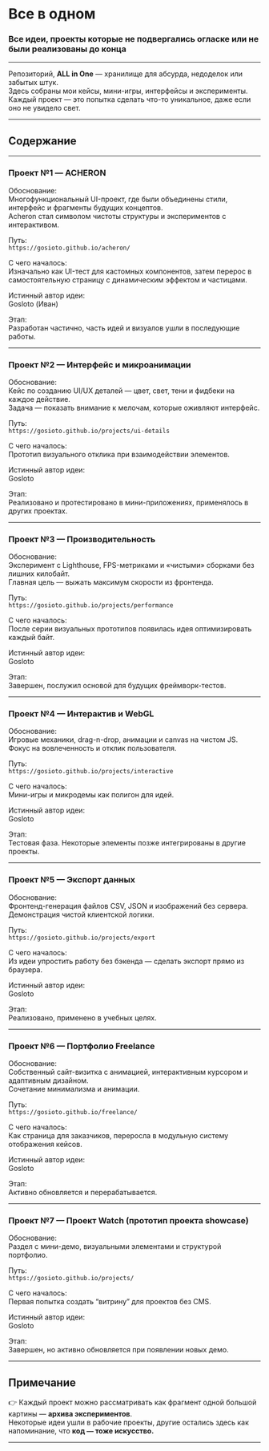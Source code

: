 # Все в одном
### Все идеи, проекты которые не подвергались огласке или не были реализованы до конца

---

Репозиторий, **ALL in One** — хранилище для абсурда, недоделок или забытых штук.  
Здесь собраны мои кейсы, мини-игры, интерфейсы и эксперименты.  
Каждый проект — это попытка сделать что-то уникальное, даже если оно не увидело свет.  

---

## Содержание

---

### **Проект №1 — ACHERON**
Обоснование:  
Многофункциональный UI-проект, где были объединены стили, интерфейс и фрагменты будущих концептов.  
Acheron стал символом чистоты структуры и экспериментов с интерактивом.  

Путь:  
`https://gosioto.github.io/acheron/`

С чего началось:  
Изначально как UI-тест для кастомных компонентов, затем перерос в самостоятельную страницу с динамическим эффектом и частицами.  

Истинный автор идеи:  
Gosloto (Иван)

Этап:  
Разработан частично, часть идей и визуалов ушли в последующие работы.  

---

### **Проект №2 — Интерфейс и микроанимации**
Обоснование:  
Кейс по созданию UI/UX деталей — цвет, свет, тени и фидбеки на каждое действие.  
Задача — показать внимание к мелочам, которые оживляют интерфейс.  

Путь:  
`https://gosioto.github.io/projects/ui-details`

С чего началось:  
Прототип визуального отклика при взаимодействии элементов.  

Истинный автор идеи:  
Gosloto

Этап:  
Реализовано и протестировано в мини-приложениях, применялось в других проектах.  

---

### **Проект №3 — Производительность**
Обоснование:  
Эксперимент с Lighthouse, FPS-метриками и «чистыми» сборками без лишних килобайт.  
Главная цель — выжать максимум скорости из фронтенда.  

Путь:  
`https://gosioto.github.io/projects/performance`

С чего началось:  
После серии визуальных прототипов появилась идея оптимизировать каждый байт.  

Истинный автор идеи:  
Gosloto

Этап:  
Завершен, послужил основой для будущих фреймворк-тестов.  

---

### **Проект №4 — Интерактив и WebGL**
Обоснование:  
Игровые механики, drag-n-drop, анимации и canvas на чистом JS.  
Фокус на вовлеченность и отклик пользователя.  

Путь:  
`https://gosioto.github.io/projects/interactive`

С чего началось:  
Мини-игры и микродемы как полигон для идей.  

Истинный автор идеи:  
Gosloto

Этап:  
Тестовая фаза. Некоторые элементы позже интегрированы в другие проекты.  

---

### **Проект №5 — Экспорт данных**
Обоснование:  
Фронтенд-генерация файлов CSV, JSON и изображений без сервера.  
Демонстрация чистой клиентской логики.  

Путь:  
`https://gosioto.github.io/projects/export`

С чего началось:  
Из идеи упростить работу без бэкенда — сделать экспорт прямо из браузера.  

Истинный автор идеи:  
Gosloto

Этап:  
Реализовано, применено в учебных целях.  

---

### **Проект №6 — Портфолио Freelance**
Обоснование:  
Собственный сайт-визитка с анимацией, интерактивным курсором и адаптивным дизайном.  
Сочетание минимализма и анимации.  

Путь:  
`https://gosioto.github.io/freelance/`

С чего началось:  
Как страница для заказчиков, переросла в модульную систему отображения кейсов.  

Истинный автор идеи:  
Gosloto  

Этап:  
Активно обновляется и перерабатывается.  

---

### **Проект №7 — Проект Watch (прототип проекта showcase)**
Обоснование:  
Раздел с мини-демо, визуальными элементами и структурой портфолио.  

Путь:  
`https://gosioto.github.io/projects/`

С чего началось:  
Первая попытка создать “витрину” для проектов без CMS.  

Истинный автор идеи:  
Gosloto  

Этап:  
Завершен, но активно обновляется при появлении новых демо.  

---

## Примечание

👉 Каждый проект можно рассматривать как фрагмент одной большой картины — **архива экспериментов**.  
Некоторые идеи ушли в рабочие проекты, другие остались здесь как напоминание, что **код — тоже искусство.**

---
